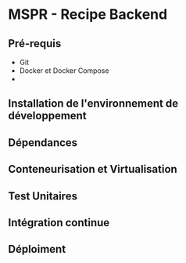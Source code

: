 # MSPR - Recipe Backend

## Pré-requis
* Git
* Docker et Docker Compose
* 

## Installation de l'environnement de développement

## Dépendances

## Conteneurisation et Virtualisation

## Test Unitaires

## Intégration continue

## Déploiment
